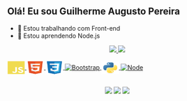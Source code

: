 ## Olá! Eu sou Guilherme Augusto Pereira

- 🔭 Estou trabalhando com Front-end
- 🌱 Estou aprendendo Node.js
<div align="center">
  <a href="https://github.com/guilhermeapgap">
  <img height="180em" src="https://github-readme-stats.vercel.app/api?username=guilhermeapgap&show_icons=true&theme=dracula&include_all_commits=true&count_private=true&title_color=blue"/>
  <img height="180em" src="https://github-readme-stats.vercel.app/api/top-langs/?username=guilhermeapgap&layout=compact&langs_count=7&theme=dracula&title_color=blue"/>
</div>

  
  <div style="display: inline_block"><br>
  <img align="center" alt="Js" height="30" width="40" src="https://raw.githubusercontent.com/devicons/devicon/master/icons/javascript/javascript-plain.svg">
  <!--<img align="center" alt="React" height="30" width="40" src="https://raw.githubusercontent.com/devicons/devicon/master/icons/react/react-original.svg">-->
  <img align="center" alt="HTML" height="30" width="40" src="https://raw.githubusercontent.com/devicons/devicon/master/icons/html5/html5-original.svg">
  <img align="center" alt="CSS" height="30" width="40" src="https://raw.githubusercontent.com/devicons/devicon/master/icons/css3/css3-original.svg">
  <img align="center" alt="Bootstrap" height="30" width="40" src="https://cdn.jsdelivr.net/gh/devicons/devicon/icons/bootstrap/bootstrap-original.svg" />
  <img align="center" alt="Python" height="30" width="40" src="https://raw.githubusercontent.com/devicons/devicon/master/icons/python/python-original.svg">
  <img align="center" alt="Node" height="30" width="40" src="https://cdn.jsdelivr.net/gh/devicons/devicon/icons/nodejs/nodejs-original.svg"/>          
          
</div>
  
  ##
 
<div align="center"> 
  <a href="https://www.instagram.com/guilhermeapgap/" target="_blank"><img src="https://img.shields.io/badge/-Instagram-%23E4405F?style=for-the-badge&logo=instagram&logoColor=white" target="_blank"></a>
  <a href = "mailto:contatos3muitodoido@gmail.com"><img src="https://img.shields.io/badge/-Gmail-%23333?style=for-the-badge&logo=gmail&logoColor=white" target="_blank"></a>
  <a href="https://www.linkedin.com/in/guilherme-augusto-60892720b/" target="_blank"><img src="https://img.shields.io/badge/-LinkedIn-%230077B5?style=for-the-badge&logo=linkedin&logoColor=white" target="_blank"></a> 
</div>
